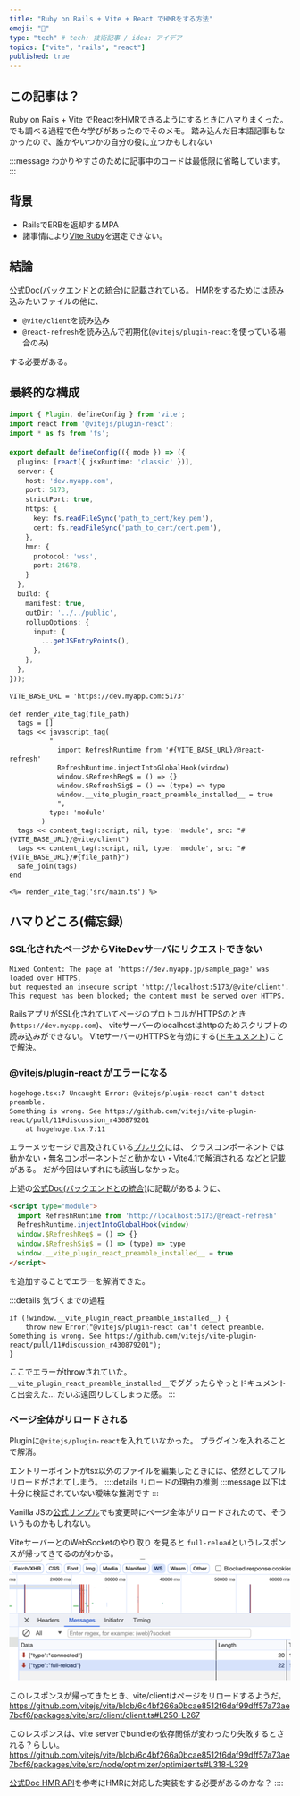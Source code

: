 ```yaml
---
title: "Ruby on Rails + Vite + React でHMRをする方法"
emoji: "💎"
type: "tech" # tech: 技術記事 / idea: アイデア
topics: ["vite", "rails", "react"]
published: true
---
```




## この記事は？
Ruby on Rails + Vite でReactをHMRできるようにするときにハマりまくった。
でも調べる過程で色々学びがあったのでそのメモ。
踏み込んだ日本語記事もなかったので、誰かやいつかの自分の役に立つかもしれない

:::message
わかりやすさのために記事中のコードは最低限に省略しています。
:::

## 背景
- RailsでERBを返却するMPA
- 諸事情により[Vite Ruby](https://vite-ruby.netlify.app/guide/rails.html)を選定できない。

## 結論
[公式Doc(バックエンドとの統合)](https://ja.vitejs.dev/guide/backend-integration.html)に記載されている。
HMRをするためには読み込みたいファイルの他に、
- `@vite/client`を読み込み
- `@react-refresh`を読み込んで初期化(`@vitejs/plugin-react`を使っている場合のみ)

する必要がある。

## 最終的な構成
```ts:vite.config.ts
import { Plugin, defineConfig } from 'vite';
import react from '@vitejs/plugin-react';
import * as fs from 'fs';

export default defineConfig(({ mode }) => ({
  plugins: [react({ jsxRuntime: 'classic' })],
  server: {
    host: 'dev.myapp.com',
    port: 5173,
    strictPort: true,
    https: {
      key: fs.readFileSync('path_to_cert/key.pem'),
      cert: fs.readFileSync('path_to_cert/cert.pem'),
    },
    hmr: {
      protocol: 'wss',
      port: 24678,
    }
  },
  build: {
    manifest: true,
    outDir: '../../public',
    rollupOptions: {
      input: {
        ...getJSEntryPoints(),
      },
    },
  },
}));
```


```rb:js_helper.rb(抜粋)
VITE_BASE_URL = 'https://dev.myapp.com:5173'

def render_vite_tag(file_path)
  tags = []
  tags << javascript_tag(
          "
            import RefreshRuntime from '#{VITE_BASE_URL}/@react-refresh'
            RefreshRuntime.injectIntoGlobalHook(window)
            window.$RefreshReg$ = () => {}
            window.$RefreshSig$ = () => (type) => type
            window.__vite_plugin_react_preamble_installed__ = true
            ",
          type: 'module'
        )
  tags << content_tag(:script, nil, type: 'module', src: "#{VITE_BASE_URL}/@vite/client")
  tags << content_tag(:script, nil, type: 'module', src: "#{VITE_BASE_URL}/#{file_path}")
  safe_join(tags)
end
```

```rb:sample.html.erb(抜粋)
<%= render_vite_tag('src/main.ts') %>
```


## ハマりどころ(備忘録)
### SSL化されたページからViteDevサーバにリクエストできない
```txt:ブラウザのコンソールのエラー
Mixed Content: The page at 'https://dev.myapp.jp/sample_page' was loaded over HTTPS, 
but requested an insecure script 'http://localhost:5173/@vite/client'. 
This request has been blocked; the content must be served over HTTPS.
```
RailsアプリがSSL化されていてページのプロトコルがHTTPSのとき(`https://dev.myapp.com`)、
viteサーバーのlocalhostはhttpのためスクリプトの読み込みができない。
ViteサーバーのHTTPSを有効にする([ドキュメント](https://ja.vitejs.dev/config/server-options.html#server-https))ことで解決。

### @vitejs/plugin-react がエラーになる
```txt:ブラウザのコンソールのエラー
hogehoge.tsx:7 Uncaught Error: @vitejs/plugin-react can't detect preamble. 
Something is wrong. See https://github.com/vitejs/vite-plugin-react/pull/11#discussion_r430879201
    at hogehoge.tsx:7:11
```
エラーメッセージで言及されている[プルリク](https://github.com/vitejs/vite-plugin-react/pull/11#discussion_r430879201)には、
クラスコンポーネントでは動かない・無名コンポーネントだと動かない・Vite4.1で解消される などと記載がある。
だが今回はいずれにも該当しなかった。


上述の[公式Doc(バックエンドとの統合)](https://ja.vitejs.dev/guide/backend-integration.html)に記載があるように、
```html
<script type="module">
  import RefreshRuntime from 'http://localhost:5173/@react-refresh'
  RefreshRuntime.injectIntoGlobalHook(window)
  window.$RefreshReg$ = () => {}
  window.$RefreshSig$ = () => (type) => type
  window.__vite_plugin_react_preamble_installed__ = true
</script>
```
を追加することでエラーを解消できた。

:::details 気づくまでの過程
```js:ビルドされたファイル(抜粋)
if (!window.__vite_plugin_react_preamble_installed__) {
    throw new Error("@vitejs/plugin-react can't detect preamble. Something is wrong. See https://github.com/vitejs/vite-plugin-react/pull/11#discussion_r430879201");
}
```
ここでエラーがthrowされていた。
`__vite_plugin_react_preamble_installed__`でググったらやっとドキュメントと出会えた...
だいぶ遠回りしてしまった感。
:::



### ページ全体がリロードされる
Pluginに`@vitejs/plugin-react`を入れていなかった。
プラグインを入れることで解消。

エントリーポイントがtsx以外のファイルを編集したときには、依然としてフルリロードがされてしまう。
::::details リロードの理由の推測
:::message
以下は十分に検証されていない曖昧な推測です
:::

Vanilla JSの[公式サンプル](https://vite.new/)でも変更時にページ全体がリロードされたので、そういうものかもしれない。

ViteサーバーとのWebSocketのやり取り を見ると `full-reload`というレスポンスが帰ってきてるのがわかる。
![](/images/vite_with_rails/fullreload.png)

このレスポンスが帰ってきたとき、vite/clientはページをリロードするようだ。
https://github.com/vitejs/vite/blob/6c4bf266a0bcae8512f6daf99dff57a73ae7bcf6/packages/vite/src/client/client.ts#L250-L267

このレスポンスは、vite serverでbundleの依存関係が変わったり失敗するとされる？らしい。
https://github.com/vitejs/vite/blob/6c4bf266a0bcae8512f6daf99dff57a73ae7bcf6/packages/vite/src/node/optimizer/optimizer.ts#L318-L329

[公式Doc HMR API](https://ja.vitejs.dev/guide/api-hmr.html)を参考にHMRに対応した実装をする必要があるのかな？
::::